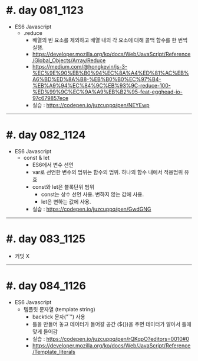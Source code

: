 #. day 081_1123
===============
*  ES6 Javascript    
    * .reduce
        * 배열의 빈 요소를 제외하고 배열 내의 각 요소에 대해 콜백 함수를 한 번씩 실행.
        * https://developer.mozilla.org/ko/docs/Web/JavaScript/Reference/Global_Objects/Array/Reduce
        * https://medium.com/@hongkevin/js-3-%EC%9E%90%EB%B0%94%EC%8A%A4%ED%81%AC%EB%A6%BD%ED%8A%B8-%EB%B0%B0%EC%97%B4-%EB%A9%94%EC%84%9C%EB%93%9C-reduce-100-%ED%99%9C%EC%9A%A9%EB%B2%95-feat-egghead-io-97c679857ece
        * 실습 : https://codepen.io/juzcuppq/pen/NEYEwp
---------------------------------
#. day 082_1124
===============
*  ES6 Javascript  
    * const & let
        * ES6에서 변수 선언
        * var로 선언한 변수의 범위는 함수의 범위. 하나의 함수 내에서 적용범위 유효
        * const와 let은 블록단위 범위
            * const는 상수 선언 사용. 변하지 않는 값에 사용.  
            * let은 변하는 값에 사용.
        * 실습 : https://codepen.io/juzcuppq/pen/GwdGNG
---------------------------------
#. day 083_1125
===============
* 커밋 X

---------------------------------
#. day 084_1126
===============
*  ES6 Javascript  
    * 템플릿 문자열 (template string)
        * backtick 문자("\`\") 사용
        * 틀을 만들어 놓고 데이터가 들어갈 공간 (${})을 주면 데이터가 알아서 틀에 맞게 들어감
        * 실습 : https://codepen.io/juzcuppq/pen/rQKqpO?editors=0010#0
        * https://developer.mozilla.org/ko/docs/Web/JavaScript/Reference/Template_literals
